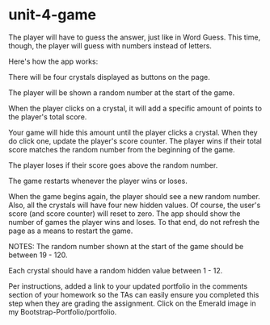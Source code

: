 # unit-4-game
The player will have to guess the answer, just like in Word Guess. This time, though, the player will guess with numbers instead of letters.

Here's how the app works:

There will be four crystals displayed as buttons on the page.

The player will be shown a random number at the start of the game.

When the player clicks on a crystal, it will add a specific amount of points to the player's total score.

Your game will hide this amount until the player clicks a crystal.
When they do click one, update the player's score counter.
The player wins if their total score matches the random number from the beginning of the game.

The player loses if their score goes above the random number.

The game restarts whenever the player wins or loses.

When the game begins again, the player should see a new random number. Also, all the crystals will have four new hidden values. Of course, the user's score (and score counter) will reset to zero.
The app should show the number of games the player wins and loses. To that end, do not refresh the page as a means to restart the game.

NOTES:
The random number shown at the start of the game should be between 19 - 120.

Each crystal should have a random hidden value between 1 - 12.

Per instructions, added a link to your updated portfolio in the comments section of your homework so the TAs can easily ensure you completed this step when they are grading the assignment. Click on the Emerald image in my Bootstrap-Portfolio/portfolio.
